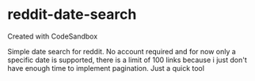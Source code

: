 # reddit-date-search
Created with CodeSandbox


Simple date search for reddit. No account required and for now only a specific date is supported, there is a limit of 100 links because i just don't have enough time to implement pagination. Just a quick tool
